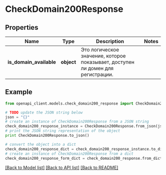 # CheckDomain200Response


## Properties
Name | Type | Description | Notes
------------ | ------------- | ------------- | -------------
**is_domain_available** | **object** | Это логическое значение, которое показывает, доступен ли домен для регистрации. | 

## Example

```python
from openapi_client.models.check_domain200_response import CheckDomain200Response

# TODO update the JSON string below
json = "{}"
# create an instance of CheckDomain200Response from a JSON string
check_domain200_response_instance = CheckDomain200Response.from_json(json)
# print the JSON string representation of the object
print CheckDomain200Response.to_json()

# convert the object into a dict
check_domain200_response_dict = check_domain200_response_instance.to_dict()
# create an instance of CheckDomain200Response from a dict
check_domain200_response_form_dict = check_domain200_response.from_dict(check_domain200_response_dict)
```
[[Back to Model list]](../README.md#documentation-for-models) [[Back to API list]](../README.md#documentation-for-api-endpoints) [[Back to README]](../README.md)


